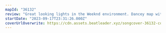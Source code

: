 ```yaml
---
mapId: "36132"
review: "Great looking lights in the Weeknd environment. Dancey map with fun patterns and nice lower diffs."
startDate: "2023-09-17T23:31:26.000Z"
coverUrlOverwrite: https://cdn.assets.beatleader.xyz/songcover-36132-cover.jpg
---
```

